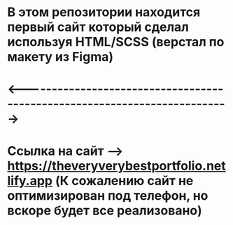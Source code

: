 # В этом репозитории находится первый сайт который сделал используя HTML/SCSS (верстал по макету из Figma)
# <-------------------------------------------------------------------------->
# Ссылка на сайт -->  https://theveryverybestportfolio.netlify.app (К сожалению сайт не оптимизирован под телефон, но вскоре будет все реализовано)
